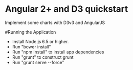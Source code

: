# Angular 2+ and D3 quickstart
Implement some charts with D3v3 and AngularJS

#Running the Application
<ul>
<li>Install Node.js 6.5 or higher.</li>

<li>Run "bower install"</li>

<li>Run "npm install" to install app dependencies</li>

<li>Run "grunt" to construct grunt</li>

<li>Run "grunt serve --force"</li>

</ul>

